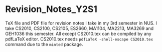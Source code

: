 # Revision_Notes_Y2S1
TeX file and PDF file for revision notes I take in my 3rd semester in NUS. 
I take CS2010, CS2100, CS2105, ES2660, MA1104, MA2213, MA3269 and GEH1036 this semester.
All except CS2010.tex can be compiled by any pdfLaTeX editor. CS2010.tex needs ```pdfLaTeX -shell-escape CS2010.tex``` command due to the ```minted``` package.
